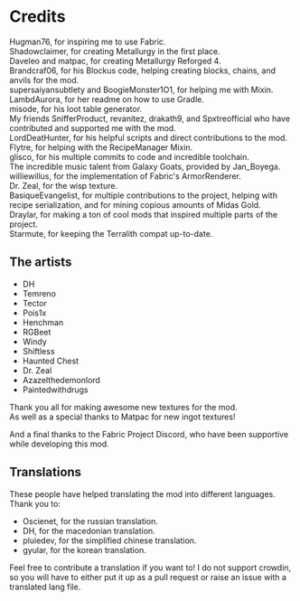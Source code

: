 # Credits

Hugman76, for inspiring me to use Fabric.  
Shadowclaimer, for creating Metallurgy in the first place.  
Daveleo and matpac, for creating Metallurgy Reforged 4.  
Brandcraf06, for his Blockus code, helping creating blocks, chains, and anvils for the mod.  
supersaiyansubtlety and BoogieMonster1O1, for helping me with Mixin.  
LambdAurora, for her readme on how to use Gradle.  
misode, for his loot table generator.  
My friends SnifferProduct, revanitez, drakath9, and Spxtreofficial who have contributed and supported me with the mod.  
LordDeatHunter, for his helpful scripts and direct contributions to the mod.  
Flytre, for helping with the RecipeManager Mixin.  
glisco, for his multiple commits to code and incredible toolchain.  
The incredible music talent from Galaxy Goats, provided by Jan_Boyega.  
williewillus, for the implementation of Fabric's ArmorRenderer.  
Dr. Zeal, for the wisp texture.  
BasiqueEvangelist, for multiple contributions to the project, helping with recipe serialization, and for mining copious amounts of Midas Gold.  
Draylar, for making a ton of cool mods that inspired multiple parts of the project.  
Starmute, for keeping the Terralith compat up-to-date.   

## **The artists**  
* DH  
* Temreno  
* Tector  
* Pois1x  
* Henchman  
* RGBeet  
* Windy  
* Shiftless  
* Haunted Chest  
* Dr. Zeal  
* Azazelthedemonlord  
* Paintedwithdrugs

Thank you all for making awesome new textures for the mod.  
As well as a special thanks to Matpac for new ingot textures!  

And a final thanks to the Fabric Project Discord, who have been supportive while developing this mod.  

## Translations
These people have helped translating the mod into different languages. Thank you to:  

* Oscienet, for the russian translation.  
* DH, for the macedonian translation.  
* pluiedev, for the simplified chinese translation.  
* gyular, for the korean translation.  

Feel free to contribute a translation if you want to! I do not support crowdin, so you will have to either put it up as a pull request or raise an issue with a translated lang file.